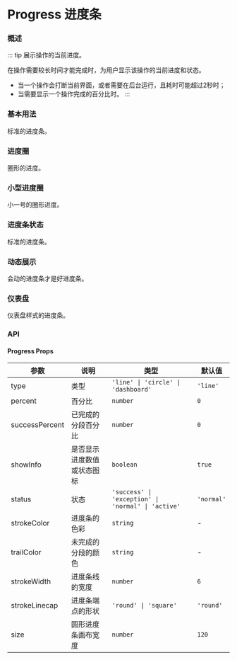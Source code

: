 # Progress 进度条

### 概述

::: tip
展示操作的当前进度。

在操作需要较长时间才能完成时，为用户显示该操作的当前进度和状态。

- 当一个操作会打断当前界面，或者需要在后台运行，且耗时可能超过2秒时；
- 当需要显示一个操作完成的百分比时。
:::

### 基本用法

标准的进度条。

<demo src="../demos/progress/progress-01-basic.vue"></demo>

### 进度圈

圈形的进度。

<demo src="../demos/progress/progress-02-circle.vue"></demo>

### 小型进度圈

小一号的圈形进度。

<demo src="../demos/progress/progress-03-circle-mini.vue"></demo>

### 进度条状态

标准的进度条。

<demo src="../demos/progress/progress-04-status.vue"></demo>

### 动态展示

会动的进度条才是好进度条。

<demo src="../demos/progress/progress-05-dynamic.vue"></demo>

### 仪表盘

仪表盘样式的进度条。

<demo src="../demos/progress/progress-06-dashboard.vue"></demo>

### API

#### Progress Props

| 参数 | 说明 | 类型 | 默认值 |
| --- | --- | --- | --- |
| type | 类型 | `'line' \| 'circle' \| 'dashboard'` | `'line'` |
| percent | 百分比 | `number` | `0` |
| successPercent | 已完成的分段百分比 | `number` | `0` |
| showInfo | 是否显示进度数值或状态图标 | `boolean` | `true` |
| status | 状态 | `'success' \| 'exception' \| 'normal' \| 'active'` | `'normal'` |
| strokeColor | 进度条的色彩 | `string` | - |
| trailColor | 未完成的分段的颜色 | `string` | - |
| strokeWidth | 进度条线的宽度 | `number` | `6` |
| strokeLinecap | 进度条端点的形状 | `'round' \| 'square'` | `'round'` |
| size | 圆形进度条画布宽度 | `number` | `120` | 
